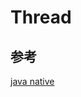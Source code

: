 # Thread



## 参考

[java native](http://stackoverflow.com/questions/6101311/what-is-the-native-keyword-in-java-for)
